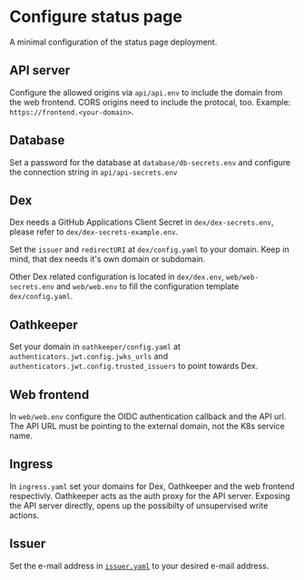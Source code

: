 # Configure status page

A minimal configuration of the status page deployment.

## API server

Configure the allowed origins via `api/api.env` to include the domain from the web frontend. CORS origins need to include the protocal, too. Example: `https://frontend.<your-domain>`.

## Database

Set a password for the database at `database/db-secrets.env` and configure the connection string in `api/api-secrets.env`

## Dex

Dex needs a GitHub Applications Client Secret in `dex/dex-secrets.env`, please refer to `dex/dex-secrets-example.env`.

Set the `issuer` and `redirectURI` at `dex/config.yaml` to your domain. Keep in mind, that dex needs it's own domain or subdomain.

Other Dex related configuration is located in `dex/dex.env`, `web/web-secrets.env` and `web/web.env` to fill the configuration template `dex/config.yaml`.

## Oathkeeper

Set your domain in `oathkeeper/config.yaml` at `authenticators.jwt.config.jwks_urls` and `authenticators.jwt.config.trusted_issuers` to point towards Dex.

## Web frontend

In `web/web.env` configure the OIDC authentication callback and the API url. The API URL must be pointing to the external domain, not the K8s service name.

## Ingress

In `ingress.yaml` set your domains for Dex, Oathkeeper and the web frontend respectivly. Oathkeeper acts as the auth proxy for the API server. Exposing the API server directly, opens up the possibilty of unsupervised write actions.

## Issuer

Set the e-mail address in [`issuer.yaml`](issuer.yaml) to your desired e-mail address.
